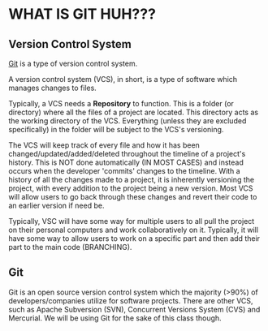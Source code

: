 
# WHAT IS GIT HUH???

## Version Control System

[Git](https://git-scm.com/) is a type of version control system.

A version control system (VCS), in short, is a type of software which 
manages changes to files.

Typically, a VCS needs a **Repository** to function. This is a folder (or directory)
where all the files of a project are located. This directory acts as the working directory
of the VCS. Everything (unless they are excluded specifically) in the folder will be subject to the
VCS's versioning.

The VCS will keep track of every file and how it has been changed/updated/added/deleted
throughout the timeline of a project's history. This is NOT done automatically
(IN MOST CASES) and instead occurs when the developer 'commits' changes to the timeline. 
With a history of all the changes made to a project, it is inherently versioning the project,
with every addition to the project being a new version. Most VCS will allow users 
to go back through these changes and revert their code to an earlier version if need be.

Typically, VSC will have some way for multiple users to all pull the project on their personal computers 
and work collaboratively on it. 
Typically, it will have some way to allow users to work on
a specific part and then add their part to the main code (BRANCHING).


## Git

Git is an open source version control system which the majority (>90%) of developers/companies
utilize for software projects. 
There are other VCS, such as Apache Subversion (SVN), Concurrent Versions System (CVS) and Mercurial.
We will be using Git for the sake of this class though.




